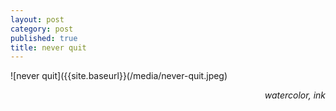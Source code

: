```yaml
---
layout: post
category: post
published: true
title: never quit
---
```

![never quit]({{site.baseurl}}(/media/never-quit.jpeg)
<!--more-->
<span class='date' style='float:right;'>*watercolor, ink*</span>
